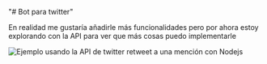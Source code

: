 "# Bot para twitter"

En realidad me gustaría añadirle más funcionalidades pero por ahora estoy explorando con la API para ver que más cosas puedo implementarle

![Ejemplo usando la API de twitter retweet a una mención con Nodejs](https://pbs.twimg.com/media/Ehc4ZYEWsAEs7wE?format=png&name=small)
